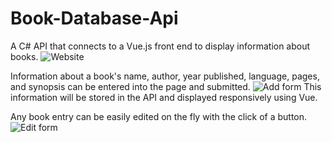 # Book-Database-Api
A C# API that connects to a Vue.js front end to display information about books.
![Website](https://i.postimg.cc/htH47mzD/screenshot1.png)

Information about a book's name, author, year published, language, pages, and synopsis can be entered into the page and submitted.
![Add form](https://i.postimg.cc/6qjt64xN/screenshot-2.png)
This information will be stored in the API and displayed responsively using Vue.

Any book entry can be easily edited on the fly with the click of a button.
![Edit form](https://i.postimg.cc/hjKB91SB/screenshot3.png)
